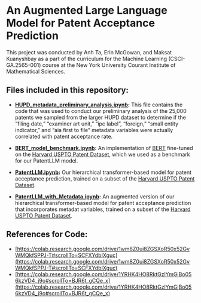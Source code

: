 # An Augmented Large Language Model for Patent Acceptance Prediction

This project was conducted by Anh Ta, Erin McGowan, and Maksat Kuanyshbay as a part of the curriculum for the Machine Learning (CSCI-GA.2565-001) course at the New York University Courant Institute of Mathematical Sciences.

## Files included in this repository:

- **[HUPD_metadata_preliminary_analysis.ipynb](https://github.com/egm68/ML-Final_Project/blob/main/HUPD_metadata_preliminary_analysis.ipynb):** This file contains the code that was used to conduct our preliminary analysis of the 25,000 patents we sampled from the larger HUPD dataset to determine if the “filing date,” “examiner art unit,” “ipc label”, “foreign,” “small entity indicator,” and “aia first to file” metadata variables were actually correlated with patent acceptance rate.

- **[BERT_model_benchmark.ipynb](https://github.com/egm68/ML-Final_Project/blob/main/BERT_model_benchmark.ipynb):** An implementation of [BERT](https://doi.org/10.48550/arxiv.1810.04805) fine-tuned on the [Harvard USPTO Patent Dataset](https://doi.org/10.48550/arxiv.2207.04043), which we used as a benchmark for our PatentLLM model. 

- **[PatentLLM.ipynb](https://github.com/egm68/ML-Final_Project/blob/main/PatentLLM.ipynb):** Our hierarchical transformer-based model for patent acceptance prediction, trained on a subset of the [Harvard USPTO Patent Dataset](https://doi.org/10.48550/arxiv.2207.04043). 

- **[PatentLLM_with_Metadata.ipynb](https://github.com/egm68/ML-Final_Project/blob/main/PatentLLM_with_Metadata.ipynb):** An augmented version of our hierarchical transformer-based model for patent acceptance prediction that incorporates metadat variables, trained on a subset of the [Harvard USPTO Patent Dataset](https://doi.org/10.48550/arxiv.2207.04043). 

## References for Code:
- [https://colab.research.google.com/drive/1wm8Z0ui8ZGSXoR50x52GvWMQkfSPPJ-T#scrollTo=SCFXYdbIXguc](https://colab.research.google.com/drive/1wm8Z0ui8ZGSXoR50x52GvWMQkfSPPJ-T#scrollTo=SCFXYdbIXguc)
- [https://colab.research.google.com/drive/1YRHK4HO8RktGzlYmGjBo056kzVD4_j9o#scrollTo=BJR6t_gCQe_x](https://colab.research.google.com/drive/1YRHK4HO8RktGzlYmGjBo056kzVD4_j9o#scrollTo=BJR6t_gCQe_x)
